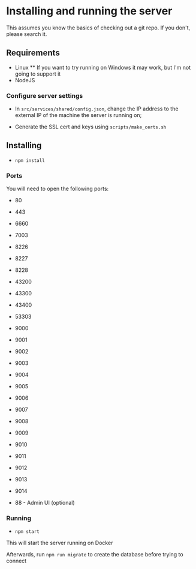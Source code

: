 # Installing and running the server

This assumes you know the basics of checking out a git repo. If you don't, please search it.

## Requirements

- Linux
  \*\* If you want to try running on Windows it may work, but I'm not going to support it
- NodeJS

### Configure server settings

- In `src/services/shared/config.json`, change the IP address to the external IP of the machine the server is running on;

- Generate the SSL cert and keys using `scripts/make_certs.sh`
## Installing

- `npm install`

### Ports

You will need to open the following ports:

* 80
* 443
* 6660
* 7003
* 8226
* 8227
* 8228
* 43200
* 43300
* 43400
* 53303
* 9000
* 9001
* 9002
* 9003
* 9004
* 9005
* 9006
* 9007
* 9008
* 9009
* 9010
* 9011
* 9012
* 9013
* 9014

* 88 - Admin UI (optional)

### Running

- `npm start`

This will start the server running on Docker

Afterwards, run `npm run migrate` to create the database before trying to connect
